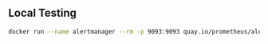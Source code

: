 ## Local Testing
```bash
docker run --name alertmanager --rm -p 9093:9093 quay.io/prometheus/alertmanager
```